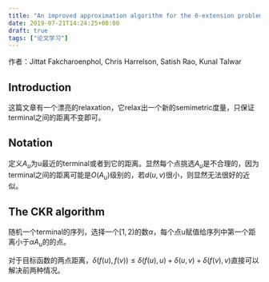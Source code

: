 ```yaml
---
title: "An improved approximation algorithm for the 0-extension problem"
date: 2019-07-21T14:24:25+08:00
draft: true
tags: ["论文学习"]
---
```


作者：Jittat Fakcharoenphol, Chris Harrelson, Satish Rao, Kunal Talwar

## Introduction

这篇文章有一个漂亮的relaxation，它relax出一个新的semimetric度量，只保证terminal之间的距离不变即可。

## Notation

定义$A_u$为u最近的terminal或者到它的距离。显然每个点挑选$A_u$是不合理的，因为terminal之间的距离可能是$O(A_u)$级别的，若$d(u,v)$很小，则显然无法很好的近似。

## The CKR algorithm

随机一个terminal的序列，选择一个$[1,2)$的数$\alpha$，每个点u赋值给序列中第一个距离小于$\alpha A_u$的的点。

对于目标函数的两点距离，$\delta(f(u),f(v))\le\delta(f(u),u)+\delta(u,v)+\delta(f(v),v)$直接可以解决前两种情况。